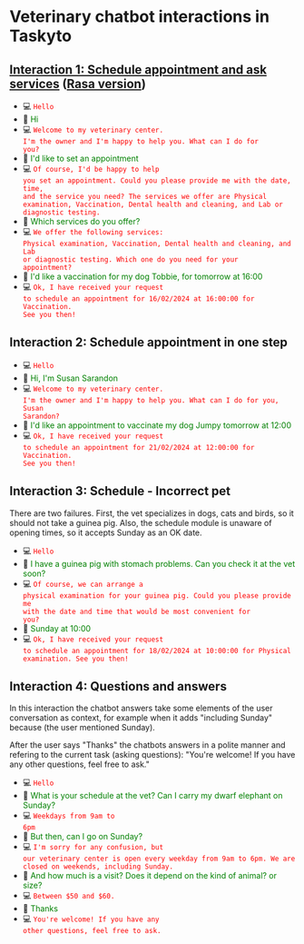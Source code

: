 
# Veterinary chatbot interactions in Taskyto

## [Interaction 1: Schedule appointment and ask services](#interaction-1) ([Rasa version](veterinary-rasa.md#interaction-1))

* :computer: <code class="chatbot" style="color:red">Hello</code> 
* :girl:     <span style="color:green">Hi</span> 
* :computer: <code class="chatbot" style="color:red">Welcome to my veterinary center. I'm the owner and I'm happy to help you. What can I do for you?</code> 
* :girl:     <span style="color:green">I'd like to set an appointment</span> 
* :computer: <code class="chatbot" style="color:red">Of course, I'd be happy to help you set an appointment. Could you please provide me with the date, time, and the service you need? The services we offer are Physical examination, Vaccination, Dental health and cleaning, and Lab or diagnostic testing.</code> 
* :girl:     <span style="color:green">Which services do you offer?</span> 
* :computer: <code class="chatbot" style="color:red">We offer the following services: Physical examination, Vaccination, Dental health and cleaning, and Lab or diagnostic testing. Which one do you need for your appointment?</code> 
* :girl:     <span style="color:green">I'd like a vaccination for my dog Tobbie, for tomorrow at 16:00</span> 
* :computer: <code class="chatbot" style="color:red">Ok, I have received your request to schedule an appointment for 16/02/2024 at 16:00:00 for Vaccination. See you then!</code> 

## Interaction 2: Schedule appointment in one step

* :computer: <code class="chatbot" style="color:red">Hello</code> 
* :girl:     <span style="color:green">Hi, I'm Susan Sarandon</span> 
* :computer: <code class="chatbot" style="color:red">Welcome to my veterinary center. I'm the owner and I'm happy to help you. What can I do for you, Susan Sarandon?</code> 
* :girl:     <span style="color:green">I'd like an appointment to vaccinate my dog Jumpy tomorrow at 12:00</span> 
* :computer: <code class="chatbot" style="color:red">Ok, I have received your request to schedule an appointment for 21/02/2024 at 12:00:00 for Vaccination. See you then!</code> 

## Interaction 3: Schedule - Incorrect pet

There are two failures. First, the vet specializes in dogs, cats and birds, so it should not take a guinea pig.
Also, the schedule module is unaware of opening times, so it accepts Sunday as an OK date.

* :computer: <code class="chatbot" style="color:red">Hello</code> 
* :girl:     <span style="color:green">I have a guinea pig with stomach problems. Can you check it at the vet soon?</span> 
* :computer: <code class="chatbot" style="color:red">Of course, we can arrange a physical examination for your guinea pig. Could you please provide me with the date and time that would be most convenient for you?</code> 
* :girl:     <span style="color:green">Sunday at 10:00</span> 
* :computer: <code class="chatbot" style="color:red">Ok, I have received your request to schedule an appointment for 18/02/2024 at 10:00:00 for Physical examination. See you then!</code> 


## Interaction 4: Questions and answers

In this interaction the chatbot answers take some elements of the user conversation as context, for example when it adds "including Sunday" because (the user mentioned Sunday). 

After the user says "Thanks" the chatbots answers in a polite manner and refering to the current task (asking questions): "You're welcome! If you have any other questions, feel free to ask."

* :computer: <code class="chatbot" style="color:red">Hello</code> 
* :girl:     <span style="color:green">What is your schedule at the vet? Can I carry my dwarf elephant on Sunday?</span> 
* :computer: <code class="chatbot" style="color:red">Weekdays from 9am to 6pm</code> 
* :girl:     <span style="color:green">But then, can I go on Sunday?</span> 
* :computer: <code class="chatbot" style="color:red">I'm sorry for any confusion, but our veterinary center is open every weekday from 9am to 6pm. We are closed on weekends, including Sunday.</code> 
* :girl:     <span style="color:green">And how much is a visit? Does it depend on the kind of animal? or size?</span> 
* :computer: <code class="chatbot" style="color:red">Between $50 and $60.</code> 
* :girl:     <span style="color:green">Thanks</span> 
* :computer: <code class="chatbot" style="color:red">You're welcome! If you have any other questions, feel free to ask.</code> 



